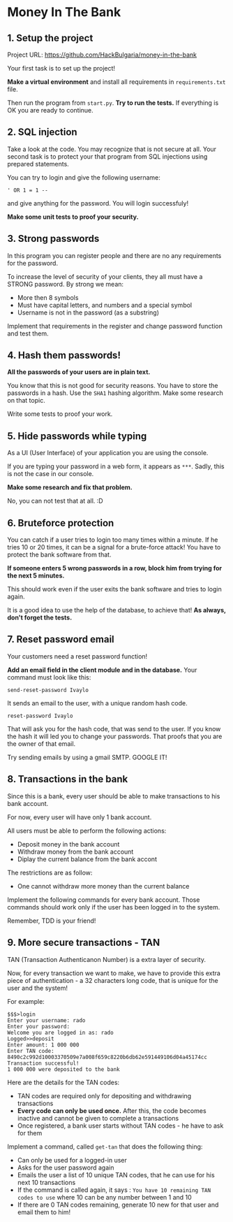 # Money In The Bank

## 1. Setup the project
Project URL: https://github.com/HackBulgaria/money-in-the-bank

Your first task is to set up the project!

__Make a virtual environment__ and install all requirements in ```requirements.txt``` file.

Then run the program from ```start.py```. __Try to run the tests.__ If everything is OK you are ready to continue.

## 2. SQL injection

Take a look at the code. You may recognize that is not secure at all. Your second task is to protect your that program from SQL injections using prepared statements.

You can try to login and give the following username:

```
' OR 1 = 1 --
```

and give anything for the password. You will login successfuly!


__Make some unit tests to proof your security.__

## 3. Strong passwords

In this program you can register people and there are no any requirements for the password.

To increase the level of security of your clients, they all must have a STRONG password. By strong we mean:

* More then 8 symbols
* Must have capital letters, and numbers and a special symbol
* Username is not in the password (as a substring)

Implement that requirements in the register and change password function and test them.

## 4. Hash them passwords!

__All the passwords of your users are in plain text.__

You know that this is not good for security reasons. You have to store the passwords in a hash. Use the `SHA1` hashing algorithm. Make some research on that topic.

Write some tests to proof your work.

## 5. Hide passwords while typing

As a UI (User Interface)  of your application you are using the console.

If you are typing your password in a web form, it appears as `***`. Sadly, this is not the case in our console.

__Make some research and fix that problem.__

No, you can not test that at all. :D

## 6. Bruteforce protection

You can catch if a user tries to login too many times within a minute. If he tries 10 or 20 times, it can be a signal for a brute-force attack! You have to protect the bank software from that.

__If someone enters 5 wrong passwords in a row, block him from trying for the next 5 minutes.__

This should work even if the user exits the bank software and tries to login again.

It is a good idea to use the help of the database, to achieve that!
__As always, don't forget the tests.__

## 7. Reset password email

Your customers need a reset password function!

__Add an email field in the client module and in the database.__
Your command must look like this:

```send-reset-password Ivaylo```

It sends an email to the user, with a unique random hash code.

```reset-password Ivaylo```

That will ask you for the hash code, that was send to the user. If you know the hash it will led you to change your passwords. That proofs that you are the owner of that email.

Try sending emails by using a gmail SMTP. GOOGLE IT!

## 8. Transactions in the bank

Since this is a bank, every user should be able to make transactions to his bank account.

For now, every user will have only 1 bank account.

All users must be able to perform the following actions:

* Deposit money in the bank account
* Withdraw money from the bank account
* Diplay the current balance from the bank accont

The restrictions are as follow:

* One cannot withdraw more money than the current balance

Implement the following commands for every bank account. Those commands should work only if the user has been logged in to the system.

Remember, TDD is your friend!


## 9. More secure transactions - TAN

TAN (Transaction Authenticanon Number) is a extra layer of security.

Now, for every transaction we want to make, we have to provide this extra piece of authentication - a 32 characters long code, that is unique for the user and the system!

For example:

```
$$$>login
Enter your username: rado
Enter your password:
Welcome you are logged in as: rado
Logged>>deposit
Enter amount: 1 000 000
Enter TAN code: 8490c2c992d10003370509e7a008f659c8220b6db62e591449106d04a45174cc
Transaction successful!
1 000 000 were deposited to the bank
```

Here are the details for the TAN codes:

* TAN codes are required only for depositing and withdrawing transactions
* __Every code can only be used once.__ After this, the code becomes inactive and cannot be given to complete a transactions
* Once registered, a bank user starts without TAN codes - he have to ask for them

Implement a command, called ```get-tan``` that does the following thing:

* Can only be used for a logged-in user
* Asks for the user password again
* Emails the user a list of 10 unique TAN codes, that he can use for his next 10 transactions
* If the command is called again, it says : `You have 10 remaining TAN codes to use` where 10 can be any number between 1 and 10
* If there are 0 TAN codes remaining, generate 10 new for that user and email them to him!
